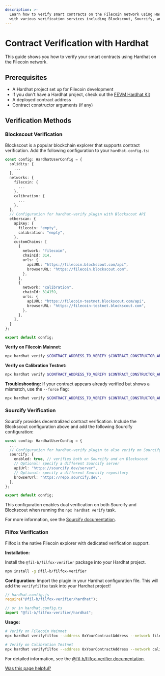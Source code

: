 ```yaml
---
description: >-
  Learn how to verify smart contracts on the Filecoin network using Hardhat
  with various verification services including Blockscout, Sourcify, and Filfox.
---
```


# Contract Verification with Hardhat

This guide shows you how to verify your smart contracts using Hardhat on the Filecoin network.

## Prerequisites

- A Hardhat project set up for Filecoin development
- If you don't have a Hardhat project, check out the [FEVM Hardhat Kit](/smart-contracts/developing-contracts/hardhat.md)
- A deployed contract address
- Contract constructor arguments (if any)

## Verification Methods

### Blockscout Verification

Blockscout is a popular blockchain explorer that supports contract verification. Add the following configuration to your `hardhat.config.ts`:

```typescript
const config: HardhatUserConfig = {
  solidity: {
    ...
  },
  networks: {
    filecoin: {
      ...
    },
    calibration: {
      ...
    },
  },
  // Configuration for hardhat-verify plugin with Blockscout API
  etherscan: {
    apiKey: {
      filecoin: "empty",
      calibration: "empty",
    },
    customChains: [
      {
        network: "filecoin",
        chainId: 314,
        urls: {
          apiURL: "https://filecoin.blockscout.com/api",
          browserURL: "https://filecoin.blockscout.com",
        },
      },
      {
        network: "calibration",
        chainId: 314159,
        urls: {
          apiURL: "https://filecoin-testnet.blockscout.com/api",
          browserURL: "https://filecoin-testnet.blockscout.com",
        },
      },
    ],
  }
};

export default config;
```

**Verify on Filecoin Mainnet:**
```bash
npx hardhat verify $CONTRACT_ADDRESS_TO_VERIFY $CONTRACT_CONSTRUCTOR_ARGS --network filecoin
```

**Verify on Calibration Testnet:**
```bash
npx hardhat verify $CONTRACT_ADDRESS_TO_VERIFY $CONTRACT_CONSTRUCTOR_ARGS --network calibration
```

**Troubleshooting:**
If your contract appears already verified but shows a mismatch, use the `--force` flag:
```bash
npx hardhat verify $CONTRACT_ADDRESS_TO_VERIFY $CONTRACT_CONSTRUCTOR_ARGS --network filecoin --force
```

### Sourcify Verification

Sourcify provides decentralized contract verification. Include the Blockscout configuration above and add the following Sourcify configuration:

```typescript
const config: HardhatUserConfig = {
  ...
  // Configuration for hardhat-verify plugin to also verify on Sourcify
  sourcify: {
    enabled: true, // verifies both on Sourcify and on Blockscout
    // Optional: specify a different Sourcify server
    apiUrl: "https://sourcify.dev/server",
    // Optional: specify a different Sourcify repository
    browserUrl: "https://repo.sourcify.dev",
  },
};

export default config;
```

This configuration enables dual verification on both Sourcify and Blockscout when running the `npx hardhat verify` task.

For more information, see the [Sourcify documentation](https://docs.sourcify.dev/docs/how-to-verify/).

### Filfox Verification

Filfox is the native Filecoin explorer with dedicated verification support.

**Installation:**

Install the `@fil-b/filfox-verifier` package into your Hardhat project.
```bash
npm install -g @fil-b/filfox-verifier
```

**Configuration:**
Import the plugin in your Hardhat configuration file. This will add the `verifyfilfox` task into your Hardhat project!

```javascript
// hardhat.config.js
require("@fil-b/filfox-verifier/hardhat");

// or in hardhat.config.ts
import "@fil-b/filfox-verifier/hardhat";
```

**Usage:**
```bash
# Verify on Filecoin Mainnet
npx hardhat verifyfilfox --address 0xYourContractAddress --network filecoin

# Verify on Calibration Testnet
npx hardhat verifyfilfox --address 0xYourContractAddress --network calibration
```

For detailed information, see the [@fil-b/filfox-verifier documentation](https://www.npmjs.com/package/@fil-b/filfox-verifier).

[Was this page helpful?](https://airtable.com/apppq4inOe4gmSSlk/pagoZHC2i1iqgphgl/form?prefill_Page+URL=https://docs.filecoin.io/smart-contracts/developing-contracts/verify-a-contract/programmatic/hardhat)
